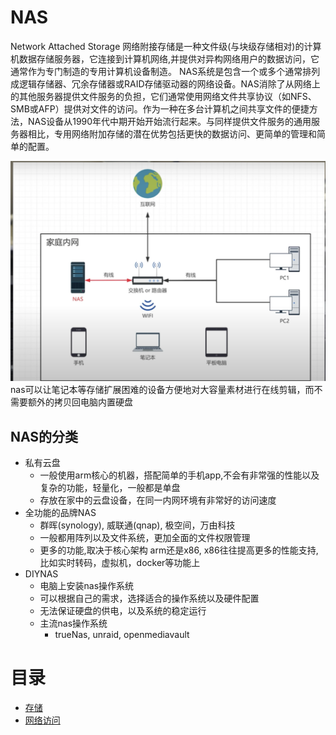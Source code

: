 # NAS
Network Attached Storage 网络附接存储是一种文件级(与块级存储相对)的计算机数据存储服务器，它连接到计算机网络,并提供对异构网络用户的数据访问，它通常作为专门制造的专用计算机设备制造。 NAS系统是包含一个或多个通常排列成逻辑存储器、冗余存储器或RAID存储驱动器的网络设备。NAS消除了从网络上的其他服务器提供文件服务的负担，它们通常使用网络文件共享协议（如NFS、SMB或AFP）提供对文件的访问。作为一种在多台计算机之间共享文件的便捷方法，NAS设备从1990年代中期开始开始流行起来。与同样提供文件服务的通用服务器相比，专用网络附加存储的潜在优势包括更快的数据访问、更简单的管理和简单的配置。

![alt text](./nas.png "Logo Title Text 1") 
nas可以让笔记本等存储扩展困难的设备方便地对大容量素材进行在线剪辑，而不需要额外的拷贝回电脑内置硬盘

## NAS的分类
- 私有云盘
    - 一般使用arm核心的机器，搭配简单的手机app,不会有非常强的性能以及复杂的功能，轻量化，一般都是单盘
    - 存放在家中的云盘设备，在同一内网环境有非常好的访问速度
- 全功能的品牌NAS
    - 群晖(synology), 威联通(qnap), 极空间，万由科技
    - 一般都用阵列以及文件系统，更加全面的文件权限管理
    - 更多的功能,取决于核心架构 arm还是x86, x86往往提高更多的性能支持, 比如实时转码，虚拟机，docker等功能上
- DIYNAS
    - 电脑上安装nas操作系统
    - 可以根据自己的需求，选择适合的操作系统以及硬件配置
    - 无法保证硬盘的供电，以及系统的稳定运行
    - 主流nas操作系统
        - trueNas, unraid, openmediavault

# 目录
- [存储](./storage/storage.md)
- [网络访问](./access/access.md)



